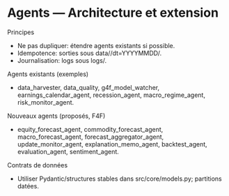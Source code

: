 # Agents — Architecture et extension

Principes
- Ne pas dupliquer: étendre agents existants si possible.
- Idempotence: sorties sous data/<domaine>/dt=YYYYMMDD/.
- Journalisation: logs sous logs/.

Agents existants (exemples)
- data_harvester, data_quality, g4f_model_watcher, earnings_calendar_agent, recession_agent, macro_regime_agent, risk_monitor_agent.

Nouveaux agents (proposés, F4F)
- equity_forecast_agent, commodity_forecast_agent, macro_forecast_agent, forecast_aggregator_agent, update_monitor_agent, explanation_memo_agent, backtest_agent, evaluation_agent, sentiment_agent.

Contrats de données
- Utiliser Pydantic/structures stables dans src/core/models.py; partitions datées.
